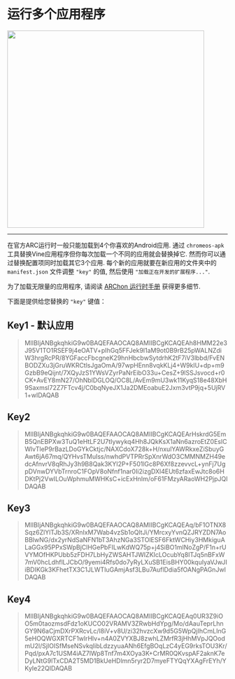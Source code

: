 # 运行多个应用程序
<img src="http://v14d.com/g/chromeapks/multiple.png" width="450px" />

***** 

在官方ARC运行时一般只能加载到4个你喜欢的Android应用.
通过 `chromeos-apk` 工具替换Vine应用程序但你每次加载一个不同的应用就会替换掉它. 然而你可以通过替换配置项同时加载其它3个应用. 每个新的应用就要在新应用的文件夹中的 `manifest.json` 文件调整 `"key"` 的值, 然后使用 `"加载正在开发的扩展程序..."`.

为了加载无限量的应用程序, 请阅读 [ARChon 运行时手册](archon.md) 获得更多细节.

下面是提供给您替换的 `"key"` 键值：

## Key1 - 默认应用
> MIIBIjANBgkqhkiG9w0BAQEFAAOCAQ8AMIIBCgKCAQEAh8HMM22e3J95V1TO1RSEF9j4eOATV+pIhGq5FFJek9l1aM9ot0B9rB25pWALNZdiW3hrgRcPR/8YGFaccFbcgneK29hnHbcbwSytdrhK2tF7iV3lbbd/FvENBODZXu3jGruWKRCtlsJgaOmA/97wpHEnn8vqkKLj4+W9kIU+dp+m9GzbB9eQijnt/7XQyJzS1YWsVZyrPaNrEibO33u+CesZ+9lSSJsvocd+r0CK+AvEY8mN27/OhNblDGLOQ/OC8L/AvEm9mU3wk11KyqS18e48XbH9Saxmsl72Z7FTcv4j/C0bqNyeJX1Ja2DMEoabuE2Jxm3vtP9jq+5UjRV1+wIDAQAB

## Key2
> MIIBIjANBgkqhkiG9w0BAQEFAAOCAQ8AMIIBCgKCAQEArHskrdG5EmB5QnEBPXw3TuQ1eHtLF2U7tIywykq4Hh8JQkKsX1aNn6azroEtZ0EslCWlvTleP9rBazLDoGYkCktjc/NAXCdoX728k+H/nxulYAWRkxeZiSbuyGAwt6jA67mq/QYHvsTMuIss/nwhdPVTPRrSpXnrWdO3CMMNMZH49edcAfnvrV8qRhJy3h9B8Qak3KYI2P+F501lGc8P6Xf8zzevvcL+ynFj7UgpDVnwDYVbTrnroC1FOpV8oNfnf1nar0Ii2izgDXl4EUt6zfaxEwJtc8o6HDKtPj2VwILOuWphmuMWHKsC+icExHnIm/oF61FMzyARaoWH2PjpJQIDAQAB
  

## Key3
> MIIBIjANBgkqhkiG9w0BAQEFAAOCAQ8AMIIBCgKCAQEAq/bF1OTNX8Sqz6ZlYlTJb3S/XRnIxM7Wab4vzSb1oQltJi/YMrcxyYvnQZJRYZDN7AoBBlwNG/dx2yrNdSaNFN1bT3AhzNGa3STOlESF6FktWCHiy3HMkiguALaGGx95PPxSWpBjClHGePbFILwKdWQ75p+j4SiBO1mlNoZgP/F1n+rUVYMOfHKPUbb5zFDH7LbHyZWSAHTJWIZKIcLOcubYq8ITJq5nBFxW7mV0hcLdhflLJCbO/9yemi4Rfs0do7yRyLXuSB1EisBHY00kquIyaVJwJIiBDIKGk3KFhetTX3C1JLWTIuGAmjAsf3LBu7AuflDdia5fOANgPAGnJwIDAQAB
   

## Key4
> MIIBIjANBgkqhkiG9w0BAQEFAAOCAQ8AMIIBCgKCAQEAq0UR3Z9iOO5m0taozmsdFdz1oKUCO02VRAMV3ZRwbHdYpg/Mo/dAauTeprLhnGY9N6aCjmDXrPXRcvLc/l8iV+v8U/zi32hvzcXw9d5G5WpQjIhCmLInG5eHOQWGXRTCF1wlrHlv+n4A0ZVYXBJ8zwhLZMrfR3jHhMVpJQOodmU2l/SjIOISfMseNSvkqIibLdzzyuaANh6EfgBOqLzC4yEG9rksTOU3Kr/Pqd/pxA7c1USM4iAZ7lWp8Tnf7m4XOya3K+CrMR0QKvspAF2aknK7eDyLNtG9lTxCDA2T5MD1BkUeHDlmn5ryr2D7myeFTYQqYXAgFrEYh/YKyIe22QIDAQAB

